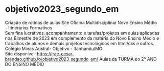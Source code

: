 # objetivo2023_segundo_em
Criação de rotinas de aulas  Site Oficina Multidisciplinar Novo Ensino Médio - Itinerários Formativos  
Sem fins lucrativos, acompanhamento e tarefas/projetos em aulas aplicadas nos Bimestre de 2023 em complemento da  matéria do  Novo Ensino Médio e trabalhos de alunos e demais projetos tecnológicos em html/css e outros.
Colégio Minas Austral- Objetivo - Itanhandu/MG   
Site disponível:  https://irae-cesar-brandao.github.io/objetivo2023_segundo_em/
Aulas da TURMA do 2º ANO DO ENSINO MÉDIO 

